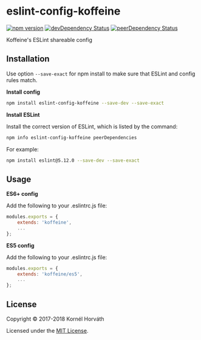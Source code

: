# eslint-config-koffeine

[![npm version](https://img.shields.io/npm/v/eslint-config-koffeine.svg)](https://www.npmjs.com/package/eslint-config-koffeine)
[![devDependency Status](https://david-dm.org/koffeine/eslint-config-koffeine/dev-status.svg)](https://david-dm.org/koffeine/eslint-config-koffeine?type=dev)
[![peerDependency Status](https://david-dm.org/koffeine/eslint-config-koffeine/peer-status.svg)](https://david-dm.org/koffeine/eslint-config-koffeine?type=peer)

Koffeine's ESLint shareable config

## Installation

Use option `--save-exact` for npm install to make sure that ESLint and config rules match.

__Install config__

```sh
npm install eslint-config-koffeine --save-dev --save-exact
```

__Install ESLint__

Install the correct version of ESLint, which is listed by the command:

```sh
npm info eslint-config-koffeine peerDependencies
```

For example:

```sh
npm install eslint@5.12.0 --save-dev --save-exact
```

## Usage

__ES6+ config__

Add the following to your .eslintrc.js file:

```js
modules.exports = {
	extends: 'koffeine',
	...
};
```

__ES5 config__

Add the following to your .eslintrc.js file:

```js
modules.exports = {
	extends: 'koffeine/es5',
	...
};
```

## License

Copyright © 2017-2018 Kornél Horváth

Licensed under the [MIT License](https://raw.githubusercontent.com/koffeine/eslint-config-koffeine/master/LICENSE).